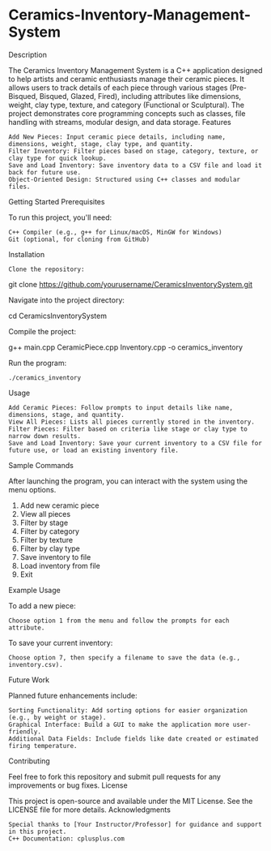 # Ceramics-Inventory-Management-System
Description

The Ceramics Inventory Management System is a C++ application designed to help artists and ceramic enthusiasts manage their ceramic pieces. It allows users to track details of each piece through various stages (Pre-Bisqued, Bisqued, Glazed, Fired), including attributes like dimensions, weight, clay type, texture, and category (Functional or Sculptural). The project demonstrates core programming concepts such as classes, file handling with streams, modular design, and data storage.
Features

    Add New Pieces: Input ceramic piece details, including name, dimensions, weight, stage, clay type, and quantity.
    Filter Inventory: Filter pieces based on stage, category, texture, or clay type for quick lookup.
    Save and Load Inventory: Save inventory data to a CSV file and load it back for future use.
    Object-Oriented Design: Structured using C++ classes and modular files.

Getting Started
Prerequisites

To run this project, you'll need:

    C++ Compiler (e.g., g++ for Linux/macOS, MinGW for Windows)
    Git (optional, for cloning from GitHub)

Installation

    Clone the repository:

git clone https://github.com/yourusername/CeramicsInventorySystem.git

Navigate into the project directory:

cd CeramicsInventorySystem

Compile the project:

g++ main.cpp CeramicPiece.cpp Inventory.cpp -o ceramics_inventory

Run the program:

    ./ceramics_inventory

Usage

    Add Ceramic Pieces: Follow prompts to input details like name, dimensions, stage, and quantity.
    View All Pieces: Lists all pieces currently stored in the inventory.
    Filter Pieces: Filter based on criteria like stage or clay type to narrow down results.
    Save and Load Inventory: Save your current inventory to a CSV file for future use, or load an existing inventory file.

Sample Commands

After launching the program, you can interact with the system using the menu options.

1. Add new ceramic piece
2. View all pieces
3. Filter by stage
4. Filter by category
5. Filter by texture
6. Filter by clay type
7. Save inventory to file
8. Load inventory from file
9. Exit

Example Usage

To add a new piece:

    Choose option 1 from the menu and follow the prompts for each attribute.

To save your current inventory:

    Choose option 7, then specify a filename to save the data (e.g., inventory.csv).

Future Work

Planned future enhancements include:

    Sorting Functionality: Add sorting options for easier organization (e.g., by weight or stage).
    Graphical Interface: Build a GUI to make the application more user-friendly.
    Additional Data Fields: Include fields like date created or estimated firing temperature.

Contributing

Feel free to fork this repository and submit pull requests for any improvements or bug fixes.
License

This project is open-source and available under the MIT License. See the LICENSE file for more details.
Acknowledgments

    Special thanks to [Your Instructor/Professor] for guidance and support in this project.
    C++ Documentation: cplusplus.com


